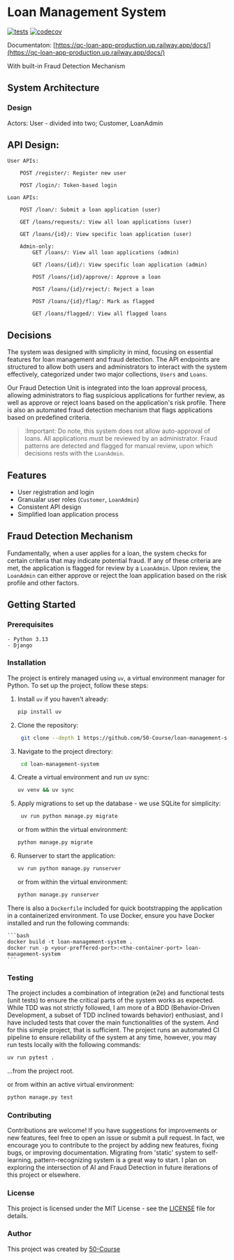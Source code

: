 # Loan Management System

[![tests](https://github.com/50-Course/loan-management-system/actions/workflows/test.yml/badge.svg)](https://github.com/50-Course/loan-management-system/actions/workflows/test.yml)
[![codecov](https://img.shields.io/codecov/c/github/50-Course/loan-management-system?style=flat-square)](https://codecov.io/gh/50-Course/loan-management-system)

Documentaton: [https://qc-loan-app-production.up.railway.app/docs/](https://qc-loan-app-production.up.railway.app/docs/)

With built-in Fraud Detection Mechanism

## System Architecture

### Design

Actors: User - divided into two; Customer, LoanAdmin

## API Design:

```
User APIs:

    POST /register/: Register new user

    POST /login/: Token-based login

Loan APIs:

    POST /loan/: Submit a loan application (user)

    GET /loans/requests/: View all loan applications (user)

    GET /loans/{id}/: View specific loan application (user)

    Admin-only:
        GET /loans/: View all loan applications (admin)

        GET /loans/{id}/: View specific loan application (admin)

        POST /loans/{id}/approve/: Approve a loan

        POST /loans/{id}/reject/: Reject a loan

        POST /loans/{id}/flag/: Mark as flagged

        GET /loans/flagged/: View all flagged loans
```

## Decisions

The system was designed with simplicity in mind, focusing on essential features for loan management and fraud detection.
The API endpoints are structured to allow both users and administrators to interact with the system effectively, categorized under two
major collections, `Users` and `Loans`.

Our Fraud Detection Unit is integrated into the loan approval process, allowing administrators to flag suspicious applications for further review, as
well as approve or reject loans based on the application's risk profile. There is also an automated fraud detection mechanism that flags applications based on predefined criteria.

> :Important: Do note, this system does not allow auto-approval of loans. All applications must be reviewed by an administrator. Fraud patterns are detected and flagged for manual review,
> upon which decisions rests with the `LoanAdmin`.

## Features

- User registration and login
- Granualar user roles (`Customer`, `LoanAdmin`)
- Consistent API design
- Simplified loan application process

## Fraud Detection Mechanism

Fundamentally, when a user applies for a loan, the system checks for certain criteria that may indicate potential fraud. If any of these criteria are met, the application is flagged for review by a `LoanAdmin`.
Upon review, the `LoanAdmin` can either approve or reject the loan application based on the risk profile and other factors.

## Getting Started

### Prerequisites

```
- Python 3.13
- Django
```

### Installation

The project is entirely managed using `uv`, a virtual environment manager for Python. To set up the project, follow these steps:

1. Install `uv` if you haven't already:
   ```bash
   pip install uv
   ```
2. Clone the repository:

   ```bash
    git clone --depth 1 https://github.com/50-Course/loan-management-system.git
   ```

3. Navigate to the project directory:

   ```bash
    cd loan-management-system
   ```

4. Create a virtual environment and run uv sync:

   ```bash
   uv venv && uv sync
   ```

5. Apply migrations to set up the database - we use SQLite for simplicity:
   ```bash
    uv run python manage.py migrate
   ```
   or from within the virtual environment:
   ```bash
   python manage.py migrate
   ```
6. Runserver to start the application:
   ```bash
   uv run python manage.py runserver
   ```
   or from within the virtual environment:
   ```bash
   python manage.py runserver
   ```

There is also a `Dockerfile` included for quick bootstrapping the application in a containerized environment.
To use Docker, ensure you have Docker installed and run the following commands:

    ```bash
    docker build -t loan-management-system .
    docker run -p <your-preffered-port>:<the-container-port> loan-management-system
    ```

### Testing

The project includes a combination of integration (e2e) and functional tests (unit tests) to ensure the critical parts of the system works as expected.
While TDD was not strictly followed, I am more of a BDD (Behavior-Driven Development, a subset of TDD inclined towards behavior) enthusiast, and I have included tests that cover the main functionalities of the system.
And for this simple project, that is sufficient. The project runs an automated CI pipeline to ensure reliability of the system at any time, however, you may run tests locally with the following commands:

```bash
uv run pytest .
```

...from the project root.

or from within an active virtual environment:

```bash
python manage.py test
```

### Contributing

Contributions are welcome! If you have suggestions for improvements or new features, feel free to open an issue or submit a pull request.
In fact, we encourage you to contribute to the project by adding new features, fixing bugs, or improving documentation. Migrating from 'static'
system to self-learning, pattern-recognizing system is a great way to start. I plan on exploring the intersection of AI and Fraud Detection in future iterations of this project or elsewhere.

### License

This project is licensed under the MIT License - see the [LICENSE](LICENSE) file for details.

### Author

This project was created by [50-Course](mailto:eridotdev@gmail.com)
